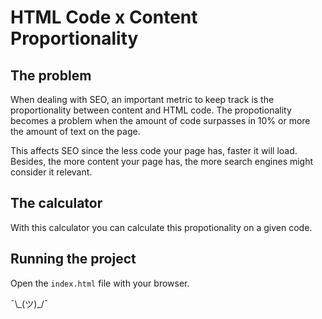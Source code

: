 # HTML Code x Content Proportionality

## The problem

When dealing with SEO, an important metric to keep track is the proportionality between content and HTML code.
The propotionality becomes a problem when the amount of code surpasses in 10% or more the amount of text on
the page.

This affects SEO since the less code your page has, faster it will load. Besides, the more content your page has,
the more search engines might consider it relevant.

## The calculator

With this calculator you can calculate this propotionality on a given code.

## Running the project

Open the `index.html` file with your browser.

¯\\\_(ツ)\_/¯

